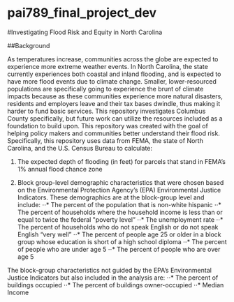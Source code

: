 # pai789_final_project_dev

#Investigating Flood Risk and Equity in North Carolina

##Background

As temperatures increase, communities across the globe are expected to experience more extreme weather events. In North Carolina, the state currently experiences both coastal and inland flooding, and is expected to have more flood events due to climate change. Smaller, lower-resourced populations are specifically going to experience the brunt of climate impacts because as these communities experience more natural disasters, residents and employers leave and their tax bases dwindle, thus making it harder to fund basic services. This repository investigates Columbus County specifically, but future work can utilize the resources included as a foundation to build upon. This repository was created with the goal of helping policy makers and communities better understand their flood risk. Specifically, this repository uses data from FEMA, the state of North Carolina, and the U.S. Census Bureau to calculate: 

1) The expected depth of flooding (in feet) for parcels that stand in FEMA’s 1% annual flood chance zone

2) Block group-level demographic characteristics that were chosen based on the Environmental Protection Agency’s (EPA) Environmental Justice Indicators. These demographics are at the block-group level and include: 
⋅⋅* The percent of the population that is non-white hispanic
⋅⋅* The percent of households where the household income is less than or equal to twice the federal "poverty level”
⋅⋅* The unemployment rate
⋅⋅* The percent of households who do not speak English or do not speak English “very well”
⋅⋅* The percent of people age 25 or older in a block group whose education is short of a high school diploma
⋅⋅* The percent of people who are under age 5
⋅⋅* The percent of people who are over age 5

The block-group characteristics not guided by the EPA’s Environmental Justice Indicators but also included in the analysis are:
⋅⋅* The percent of buildings occupied
⋅⋅* The percent of buildings owner-occupied
⋅⋅* Median Income
